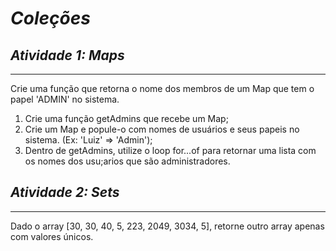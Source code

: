# *Coleções* #

## *Atividade 1: Maps* ##
----------------------------------------------------------------------------------------
Crie uma função que retorna o nome dos membros de um Map que tem o papel 'ADMIN' no sistema.
<ol>
    <li>
    Crie uma função getAdmins que recebe um Map;
    </li>
    <li>
    Crie um Map e popule-o com nomes de usuários e seus papeis no sistema. (Ex: 'Luiz' => 'Admin');
    </li>
    <li>
    Dentro de getAdmins, utilize o loop for...of para retornar uma lista com os nomes dos usu;arios que são administradores.
    </li>
</ol>

## *Atividade 2: Sets* ##
----------------------------------------------------------------------------------------

Dado o array [30, 30, 40, 5, 223, 2049, 3034, 5], retorne outro array apenas com valores únicos.
